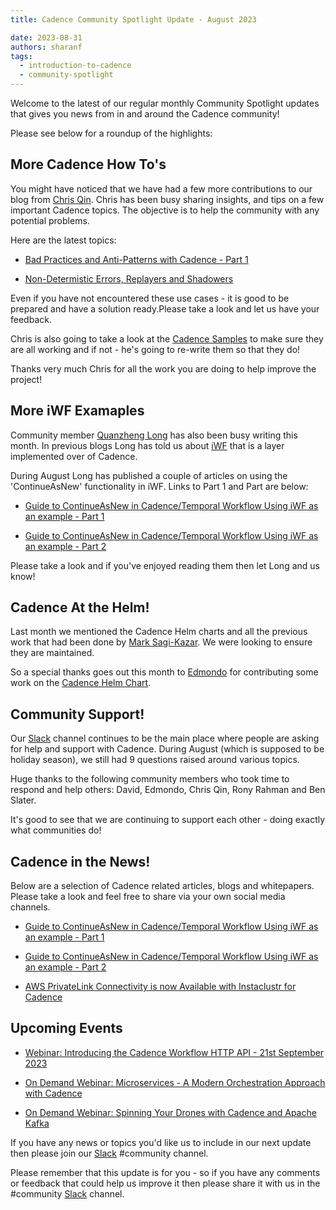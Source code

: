 ```yaml
---
title: Cadence Community Spotlight Update - August 2023

date: 2023-08-31
authors: sharanf
tags:
  - introduction-to-cadence
  - community-spotlight
---
```

Welcome to the latest of our regular monthly Community Spotlight updates that gives you news from in and around the Cadence community!

Please see below for a roundup of the highlights:

## More Cadence How To's ##

You might have noticed that we have had a few more contributions to our blog from [Chris Qin](https://www.linkedin.com/in/chrisqin0610). Chris has been busy sharing insights, and tips on a few important Cadence topics. The objective is to help the community with any potential problems.

Here are the latest topics:

- [Bad Practices and Anti-Patterns with Cadence - Part 1](https://cadenceworkflow.io/blog/2023/07/10/cadence-bad-practices-part-1/)

- [Non-Determistic Errors, Replayers and Shadowers](https://cadenceworkflow.io/blog/2023/08/27/nondeterministic-errors-replayers-shadowers/)

Even if you have not encountered these use cases - it is good to be prepared and have a solution ready.Please take a look and let us have your feedback.

Chris is also going to take a look at the [Cadence Samples](https://cadenceworkflow.io/docs/java-client/client-overview/#samples) to make sure they are all working and if not - he's going to re-write them so that they do!

Thanks very much Chris for all the work you are doing to help improve the project!

## More iWF Examaples ##

Community member [Quanzheng Long](https://www.linkedin.com/in/prclqz/) has also been busy writing this month. In previous blogs Long has told us about [iWF](https://github.com/indeedeng/iwf) that is a layer implemented over of Cadence.

During August Long has published a couple of articles on using the 'ContinueAsNew' functionality in iWF. Links to Part 1 and Part are below:

- [Guide to ContinueAsNew in Cadence/Temporal Workflow Using iWF as an example - Part 1](https://medium.com/@qlong/guide-to-continueasnew-in-cadence-temporal-workflow-using-iwf-as-an-example-part-2-cedabd732bec)

- [Guide to ContinueAsNew in Cadence/Temporal Workflow Using iWF as an example - Part 2](https://medium.com/@qlong/guide-to-continueasnew-in-cadence-temporal-workflow-using-iwf-as-an-example-part-1-c24ae5266f07)

Please take a look and if you've enjoyed reading them then let Long and us know!

## Cadence At the Helm! ##

Last month we mentioned the Cadence Helm charts and all the previous work that had been done by [Mark Sagi-Kazar](https://www.linkedin.com/in/sagikazarmark/). We were looking to ensure they are maintained.

So a special thanks goes out this month to [Edmondo](ttps://github.com/edmondop ) for contributing some work on the [Cadence Helm Chart](https://github.com/edmondop/cadence-helm-chart/).

## Community Support! ##

Our [Slack](http://t.uber.com/cadence-slack) channel continues to be the main place where people are asking for help and support with Cadence. During August (which is supposed to be holiday season), we still had 9 questions raised around various topics.

Huge thanks to the following community members who took time to respond and help others: David, Edmondo, Chris Qin, Rony Rahman and Ben Slater.

It's good to see that we are continuing to support each other - doing exactly what communities do!

## Cadence in the News!

Below are a selection of Cadence related articles, blogs and whitepapers.
Please take a look and feel free to share via your own social media channels.


- [Guide to ContinueAsNew in Cadence/Temporal Workflow Using iWF as an example - Part 1](https://medium.com/@qlong/guide-to-continueasnew-in-cadence-temporal-workflow-using-iwf-as-an-example-part-2-cedabd732bec)

- [Guide to ContinueAsNew in Cadence/Temporal Workflow Using iWF as an example - Part 2](https://medium.com/@qlong/guide-to-continueasnew-in-cadence-temporal-workflow-using-iwf-as-an-example-part-1-c24ae5266f07)

- [AWS PrivateLink Connectivity is now Available with Instaclustr for Cadence](https://www.instaclustr.com/blog/aws-privatelink-for-cadence-on-instaclustr-by-netapp/)

## Upcoming Events

- [Webinar: Introducing the Cadence Workflow HTTP API - 21st September 2023 ](https://netapp.zoom.us/webinar/register/WN_Uh9Y6ruiQSS5EiylNlsMug#/registration)

- [On Demand Webinar: Microservices - A Modern Orchestration Approach with Cadence](https://netapp.zoom.us/webinar/register/WN_Hv9lO9QtSqyPPWkSAIRj5g#/registration)

- [On Demand Webinar: Spinning Your Drones with Cadence and Apache Kafka](https://www.instaclustr.com/events/spinning-your-drones-with-cadence-and-apache-kafka/)

If you have any news or topics you'd like us to include in our next update then please join our [Slack](http://t.uber.com/cadence-slack) #community channel.

Please remember that this update is for you - so if you have any comments or feedback that could help us improve it then please share it with us in the #community [Slack](http://t.uber.com/cadence-slack) channel.
